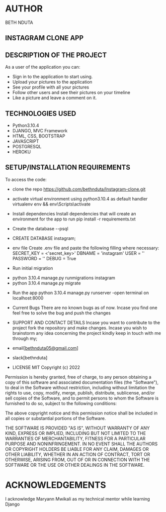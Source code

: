 # AUTHOR 
BETH NDUTA

## INSTAGRAM CLONE APP

## DESCRIPTION OF THE PROJECT
As a user of the application you can:
* Sign in to the application to start using.
* Upload your pictures to the application
* See your profile with all your pictures
* Follow other users and see their pictures on your timeline
* Like a picture and leave a comment on it.

## TECHNOLOGIES USED
* Python3.10.4
* DJANGO, MVC Framework
* HTML, CSS, BOOTSTRAP
* JAVASCRIPT
* POSTGRESQL
* HEROKU


## SETUP/INSTALLATION REQUIREMENTS
To access the code:
- clone the repo https://github.com/bethnduta/Instagram-clone.git

* activate virtual environment using python3.10.4 as default handler virtualenv env && env\Scripts\activate

* Install dependencies
Install dependencies that will create an environment for the app to run pip install -r requirements.txt

* Create the database
--psql
* CREATE DATABASE instagram;

* env file
Create .env file and paste the following filling where necessary: SECRET_KEY = <'secret_key>' DBNAME = 'instagram' USER = '' PASSWORD = '' DEBUG = True

* Run initial migration
- python 3.10.4 manage.py runmigrations instagram
- python 3.10.4 manage.py migrate

* Run the app
python 3.10.4 manage.py runserver
-open terminal on localhost:8000

* Current Bugs
There are no known bugs as of now. Incase you find one feel free to solve the bug and push the changes

* SUPPORT AND CONTACT DETAILS
Incase you want to contribute to the project fork the repository and make changes. Incase you wish to brainstorm any idea concerning the project kindly keep in touch with me through my;
* email[bethnduta05@gmail.com]
* slack[bethnduta]

* LICENSE
MIT Copyright (c) 2022

Permission is hereby granted, free of charge, to any person obtaining a copy of this software and associated documentation files (the "Software"), to deal in the Software without restriction, including without limitation the rights to use, copy, modify, merge, publish, distribute, sublicense, and/or sell copies of the Software, and to permit persons to whom the Software is furnished to do so, subject to the following conditions:

The above copyright notice and this permission notice shall be included in all copies or substantial portions of the Software.

THE SOFTWARE IS PROVIDED "AS IS", WITHOUT WARRANTY OF ANY KIND, EXPRESS OR IMPLIED, INCLUDING BUT NOT LIMITED TO THE WARRANTIES OF MERCHANTABILITY, FITNESS FOR A PARTICULAR PURPOSE AND NONINFRINGEMENT. IN NO EVENT SHALL THE AUTHORS OR COPYRIGHT HOLDERS BE LIABLE FOR ANY CLAIM, DAMAGES OR OTHER LIABILITY, WHETHER IN AN ACTION OF CONTRACT, TORT OR OTHERWISE, ARISING FROM, OUT OF OR IN CONNECTION WITH THE SOFTWARE OR THE USE OR OTHER DEALINGS IN THE SOFTWARE.

# ACKNOWLEDGEMENTS
I acknowledge Maryann Mwikali as my technical mentor while learning Django
